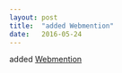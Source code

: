 ```yaml
---
layout: post
title:  "added Webmention"
date:   2016-05-24
---
```


added [Webmention](http://www.w3.org/TR/webmention/)

